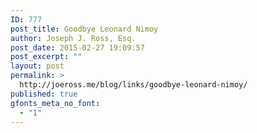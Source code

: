 ```yaml
---
ID: 777
post_title: Goodbye Leonard Nimoy
author: Joseph J. Ross, Esq.
post_date: 2015-02-27 19:09:57
post_excerpt: ""
layout: post
permalink: >
  http://joeross.me/blog/links/goodbye-leonard-nimoy/
published: true
gfonts_meta_no_font:
  - "1"
---
```

